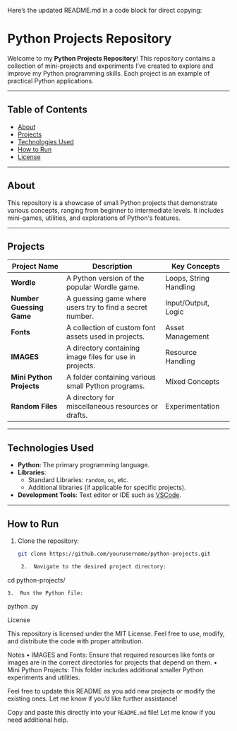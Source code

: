 Here’s the updated README.md in a code block for direct copying:

# Python Projects Repository

Welcome to my **Python Projects Repository**! This repository contains a collection of mini-projects and experiments I’ve created to explore and improve my Python programming skills. Each project is an example of practical Python applications.

---

## Table of Contents

- [About](#about)
- [Projects](#projects)
- [Technologies Used](#technologies-used)
- [How to Run](#how-to-run)
- [License](#license)

---

## About

This repository is a showcase of small Python projects that demonstrate various concepts, ranging from beginner to intermediate levels. It includes mini-games, utilities, and explorations of Python's features.  

---

## Projects

| Project Name               | Description                                            | Key Concepts            |
|----------------------------|--------------------------------------------------------|-------------------------|
| **Wordle**                 | A Python version of the popular Wordle game.          | Loops, String Handling  |
| **Number Guessing Game**   | A guessing game where users try to find a secret number. | Input/Output, Logic     |
| **Fonts**                  | A collection of custom font assets used in projects.  | Asset Management        |
| **IMAGES**                 | A directory containing image files for use in projects. | Resource Handling       |
| **Mini Python Projects**   | A folder containing various small Python programs.    | Mixed Concepts          |
| **Random Files**           | A directory for miscellaneous resources or drafts.    | Experimentation         |

---

## Technologies Used

- **Python**: The primary programming language.
- **Libraries**: 
  - Standard Libraries: `random`, `os`, etc.
  - Additional libraries (if applicable for specific projects).
- **Development Tools**: Text editor or IDE such as [VSCode](https://code.visualstudio.com/).

---

## How to Run

1. Clone the repository:
   ```bash
   git clone https://github.com/yourusername/python-projects.git

	2.	Navigate to the desired project directory:

cd python-projects/<project-folder>


	3.	Run the Python file:

python <filename>.py

License

This repository is licensed under the MIT License. Feel free to use, modify, and distribute the code with proper attribution.

Notes
	•	IMAGES and Fonts: Ensure that required resources like fonts or images are in the correct directories for projects that depend on them.
	•	Mini Python Projects: This folder includes additional smaller Python experiments and utilities.

Feel free to update this README as you add new projects or modify the existing ones. Let me know if you’d like further assistance!

Copy and paste this directly into your `README.md` file! Let me know if you need additional help.
